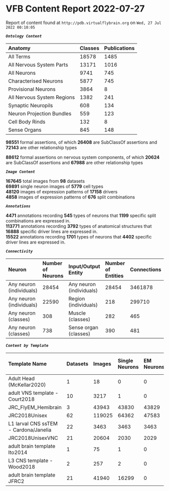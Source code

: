 
VFB Content Report 2022-07-27
=============================


Report of content found at ``http://pdb.virtualflybrain.org`` on ``Wed, 27 Jul 2022 00:10:05``  
  
***``Ontology Content``***  

|Anatomy|Classes|Publications|
| :--- | :--- | :--- |
|All Terms|18578|1485|
|All Nervous System Parts|13171|1016|
|All Neurons|9741|745|
|Characterised Neurons|5877|745|
|Provisional Neurons|3864|8|
|All Nervous System Regions|1382|241|
|Synaptic Neuropils|608|134|
|Neuron Projection Bundles|559|123|
|Cell Body Rinds|132|8|
|Sense Organs|845|148|
  
  
**98551** formal assertions, of which **26408** are SubClassOf assertions and **72143** are other relationship types  
  
**88612** formal assertions on nervous system components, of which **20624** are SubClassOf assertions and **67988** are other relationship types  
  
***``Image Content``***  
  
**167645** total images from **98** datasets  
**69891** single neuron images of **5779** cell types  
**48120** images of expression patterns of **17158** drivers  
**4858** images of expression patterns of **676** split combinations  
  
***``Annotations``***  
  
**4471** annotations recording **545** types of neurons that **1199** specific split combinations are expressed in.  
**113771** annotations recording **3792** types of anatomical structures that **16888** specific driver lines are expressed in.  
**15522** annotations recording **1701** types of neurons that **4402** specific driver lines are expressed in.  
  
***``Connectivity``***  

|Neuron|Number of Neurons|Input/Output Entity|Number of Entities|Connections|
| :--- | :--- | :--- | :--- | :--- |
|Any neuron (individuals)|28454|Any neuron (individuals)|28454|3461878|
|Any neuron (individuals)|22590|Region (individuals)|218|299710|
|Any neuron (classes)|308|Muscle (classes)|282|465|
|Any neuron (classes)|738|Sense organ (classes)|390|481|
  
  
  
***``Content by Template``***  

|Template Name|Datasets|Images|Single Neurons|EM Neurons|Full Expression Patterns|Split Expression Patterns|Partial Expression Patterns|Painted domains|
| :--- | :--- | :--- | :--- | :--- | :--- | :--- | :--- | :--- |
|Adult Head (McKellar2020)|1|18|0|0|0|0|0|0|
|adult VNS template - Court2018|10|3217|1|0|3193|494|0|22|
|JRC_FlyEM_Hemibrain|3|43943|43830|43829|0|0|0|114|
|JRC2018Unisex|62|119025|64362|47583|31655|1632|38796|46|
|L1 larval CNS ssTEM - Cardona/Janelia|22|3463|3463|3463|0|0|0|0|
|JRC2018UnisexVNC|21|20604|2030|2029|8314|625|10240|21|
|adult brain template Ito2014|1|75|1|0|0|0|0|75|
|L3 CNS template - Wood2018|2|257|2|0|0|0|2|255|
|adult brain template JFRC2|21|41940|16299|0|25272|600|16127|58|
  
